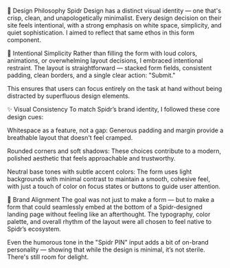 🎨 Design Philosophy
Spidr Design has a distinct visual identity — one that's crisp, clean, and unapologetically minimalist. Every design decision on their site feels intentional, with a strong emphasis on white space, simplicity, and quiet sophistication. I aimed to reflect that same ethos in this form component.

🧠 Intentional Simplicity
Rather than filling the form with loud colors, animations, or overwhelming layout decisions, I embraced intentional restraint. The layout is straightforward — stacked form fields, consistent padding, clean borders, and a single clear action: "Submit."

This ensures that users can focus entirely on the task at hand without being distracted by superfluous design elements.

✨ Visual Consistency
To match Spidr’s brand identity, I followed these core design cues:

Whitespace as a feature, not a gap: Generous padding and margin provide a breathable layout that doesn't feel cramped.

Rounded corners and soft shadows: These choices contribute to a modern, polished aesthetic that feels approachable and trustworthy.

Neutral base tones with subtle accent colors: The form uses light backgrounds with minimal contrast to maintain a smooth, cohesive feel, with just a touch of color on focus states or buttons to guide user attention.

🧩 Brand Alignment
The goal was not just to make a form — but to make a form that could seamlessly embed at the bottom of a Spidr-designed landing page without feeling like an afterthought. The typography, color palette, and overall rhythm of the layout were all chosen to feel native to Spidr’s ecosystem.

Even the humorous tone in the "Spidr PIN" input adds a bit of on-brand personality — showing that while the design is minimal, it’s not sterile. There's still room for delight.

